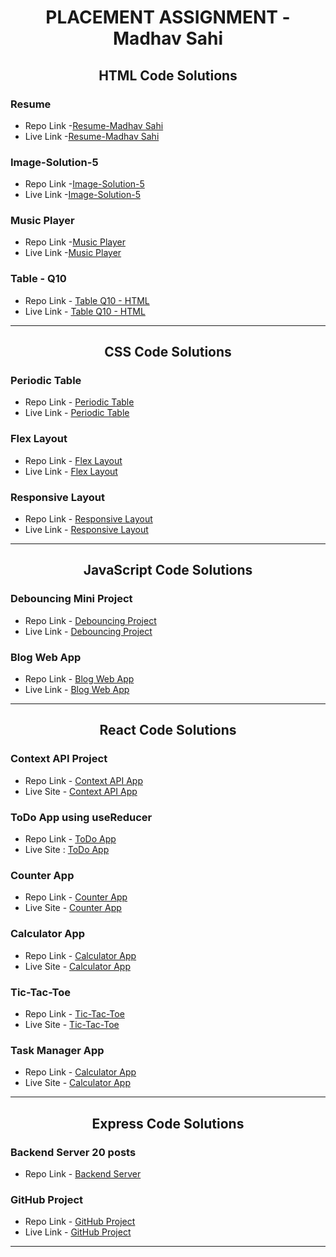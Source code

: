 <h1 align="center"> PLACEMENT ASSIGNMENT - Madhav Sahi </h1>

<h2 align="center"> HTML Code Solutions </h2>

### Resume

- Repo Link -[Resume-Madhav Sahi](https://github.com/MadhavSahi/FullStack-JavaScript-2022-23/tree/main/PlacementAssignment_MadhavSahi/HTML-Solutions/resume-html "Repo Link")
- Live Link -[Resume-Madhav Sahi](https://html-only-resume-madhavsahi.netlify.app/ "Live Link")

### Image-Solution-5

- Repo Link -[Image-Solution-5](https://github.com/MadhavSahi/FullStack-JavaScript-2022-23/tree/main/PlacementAssignment_MadhavSahi/HTML-Solutions/image-Q5-html "Repo Link")
- Live Link -[Image-Solution-5](https://image-solution-5-html-madhavsahi.netlify.app/ "Live Link")

### Music Player

- Repo Link -[Music Player](https://github.com/MadhavSahi/FullStack-JavaScript-2022-23/tree/main/PlacementAssignment_MadhavSahi/HTML-Solutions/music-player-html "Repo Link")
- Live Link -[Music Player](https://music-player-html-madhavsahi.netlify.app/ "Live Link")

### Table - Q10

- Repo Link - [Table Q10 - HTML](https://github.com/MadhavSahi/FullStack-JavaScript-2022-23/tree/main/PlacementAssignment_MadhavSahi/HTML-Solutions/table-Q10-html "Repo Link")
- Live Link - [Table Q10 - HTML](https://table-html-madhavsahi.netlify.app/ "Live Link")

<hr>

<h2 align="center"> CSS Code Solutions </h2>

### Periodic Table

- Repo Link - [Periodic Table](https://github.com/MadhavSahi/FullStack-JavaScript-2022-23/tree/main/PlacementAssignment_MadhavSahi/CSS-Solutions/periodic_table-css "Repo Link")
- Live Link - [Periodic Table](https://periodic-table-css-madhavsahi.netlify.app/ "Live Link")
### Flex Layout

- Repo Link - [Flex Layout](https://github.com/MadhavSahi/FullStack-JavaScript-2022-23/tree/main/PlacementAssignment_MadhavSahi/CSS-Solutions/flex_layout-css "Repo Link")
- Live Link - [Flex Layout](https://flex-layout-css-madhavsahi.netlify.app/ "Live Link")
### Responsive Layout

- Repo Link - [Responsive Layout](https://github.com/MadhavSahi/FullStack-JavaScript-2022-23/tree/main/PlacementAssignment_MadhavSahi/CSS-Solutions/responsive_layout-css "Repo Link")
- Live Link - [Responsive Layout](https://responsive-layout-css-madhavsahi.netlify.app/ "Live Link")

<hr>

<h2 align="center"> JavaScript Code Solutions </h2>

### Debouncing Mini Project

- Repo Link - [Debouncing Project](https://github.com/MadhavSahi/FullStack-JavaScript-2022-23/tree/main/PlacementAssignment_MadhavSahi/JavaScript-Solutions/debounce-javascript "Repo Link")
- Live Link - [Debouncing Project](https://debounce-javascript-madhavsahi.netlify.app/ "Live Link")
### Blog Web App

- Repo Link - [Blog Web App](https://github.com/MadhavSahi/FullStack-JavaScript-2022-23/tree/main/PlacementAssignment_MadhavSahi/JavaScript-Solutions/blog-app-javascript "Repo Link")
- Live Link - [Blog Web App](https://blog-app-javascript-madhavsahi.netlify.app/ "Live Link")

<hr>

<h2 align="center"> React Code Solutions </h2>

### Context API Project

- Repo Link - [Context API App](https://github.com/MadhavSahi/FullStack-JavaScript-2022-23/tree/main/PlacementAssignment_MadhavSahi/React-Solutions/context_api-react "Repo Link")
- Live Site - [Context API App](https://context-api-react-madhavsahi.netlify.app/ "Live Link")

### ToDo App using useReducer

- Repo Link - [ToDo App](https://github.com/MadhavSahi/FullStack-JavaScript-2022-23/tree/main/PlacementAssignment_MadhavSahi/React-Solutions/todo-react "Repo Link")
- Live Site : [ToDo App](https://todo-usereducer-react-madhavsahi.netlify.app/ "Live Link")

### Counter App

- Repo Link - [Counter App](https://github.com/MadhavSahi/FullStack-JavaScript-2022-23/tree/main/PlacementAssignment_MadhavSahi/React-Solutions/counter-react "Repo Link")
- Live Site - [Counter App](https://counterapp-reactjs-madhavsahi.netlify.app/ "Live Link")

### Calculator App

- Repo Link - [Calculator App](https://github.com/MadhavSahi/FullStack-JavaScript-2022-23/tree/main/PlacementAssignment_MadhavSahi/React-Solutions/calculator-react "Repo Link")
- Live Site - [Calculator App](https://calculator-react-madhavsahi.netlify.app/ "Live Link")

### Tic-Tac-Toe

- Repo Link - [Tic-Tac-Toe](https://github.com/MadhavSahi/FullStack-JavaScript-2022-23/tree/main/PlacementAssignment_MadhavSahi/React-Solutions/tic-tac-toe-react "Repo Link")
- Live Site - [Tic-Tac-Toe](https://tic-tac-toe-reactjs-madhavsahi.netlify.app/ "Live Link")

### Task Manager App

- Repo Link - [Calculator App](https://github.com/MadhavSahi/FullStack-JavaScript-2022-23/tree/main/PlacementAssignment_MadhavSahi/React-Solutions/task_manager-react "Repo Link")
- Live Site - [Calculator App](https://task-manager-react-madhavsahi.netlify.app/ "Live Link")

<hr>

<h2 align="center"> Express Code Solutions </h2>

### Backend Server 20 posts

- Repo Link - [Backend Server](https://github.com/MadhavSahi/FullStack-JavaScript-2022-23/tree/main/PlacementAssignment_MadhavSahi/Express-Solutions/Q1-express "Repo Link")

### GitHub Project

- Repo Link - [GitHub Project](https://github.com/MadhavSahi/FullStack-JavaScript-2022-23/tree/main/PlacementAssignment_MadhavSahi/Express-Solutions/fullstack-express "Repo Link")
- Live Link - [GitHub Project](https://react-github-firebase-madhavsahi.netlify.app/ "Live Link")

<hr>
